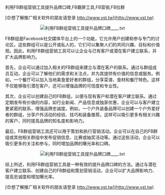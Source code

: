 利用FB群组营销工具提升品牌口碑,FB霸屏工具,FB营销,FB拉群

[😍想了解推广相关软件的朋友请登录 http://www.vst.tw](http://www.vst.tw)

 <center><img src="https://vst.tw/MP4/tuiguang/png/1.png" alt="利用FB群组营销工具提升品牌口碑____.txt"></center>

FB群组是Facebook社交媒体平台上的一个功能，它允许用户创建和参与专门的讨论区。这些群组可以是公开或私人的，它们可以集聚人们的共同兴趣、目标和价值观。因此，利用FB群组营销工具可以让企业与已有客户或潜在客户建立联系，并扩大品牌影响力。

首先，企业可以通过加入相关的FB群组来建立与潜在客户的联系。通过与群组成员互动，企业可以了解他们的需求和关注点，并为其提供有价值的信息或服务。例如，一个餐厅可以加入当地美食爱好者的群组，分享菜谱、食材和餐厅特色。这样不仅能够吸引潜在客户，还可以增强品牌的可信度和专业性。

其次，企业可以创建自己的FB群组，以便与现有客户和潜在客户建立联系。通过定期发布有价值的内容，如行业新闻、产品信息或独家优惠，企业可以与客户建立更紧密的联系，增强品牌忠诚度。例如，一个户外装备品牌可以创建一个户外爱好者的群组，分享户外活动的经验、技巧和装备推荐。这样可以吸引更多有相关兴趣的客户，同时提高品牌的知名度和影响力。

最后，FB群组营销工具还可以用于策划和执行营销活动。企业可以在自己的FB群组或其他相关群组中发布促销信息、比赛或抽奖活动等。通过这些活动，企业可以吸引更多的关注和参与，同时增加品牌的曝光率和口碑。

 <center><img src="https://vst.tw/MP4/tuiguang/png/5.png" alt="利用FB群组营销工具提升品牌口碑____.txt"></center>

综上所述，利用FB群组营销工具是一种有效的提升品牌口碑的方法。通过与潜在客户建立联系、创建自己的FB群组和策划营销活动，企业可以扩大品牌影响力、提高忠诚度和增加曝光率。

[😍想了解推广相关软件的朋友请登录 http://www.vst.tw](http://www.vst.tw)



